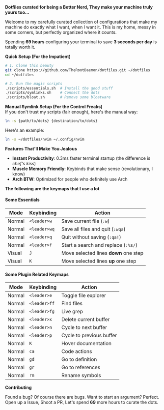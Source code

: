 **Dotfiles curated for being a Better Nerd, They make your machine truly yours too...**

Welcome to my carefully curated collection of configurations that make my machine do exactly what I want, when I want it. This is my home, messy in some corners, but perfectly organized where it counts.

Spending **69 hours** configuring your terminal to save **3 seconds per day** is totally worth it.

**Quick Setup (For the Impatient)**
```bash
# 1. Clone this beauty
git clone https://github.com/TheRootDaemon/dotfiles.git ~/dotfiles
cd ~/dotfiles

# 2. Run the magic scripts
./scripts/essentials.sh  # Install the good stuff
./scripts/symlinks.sh    # Connect the dots
./scripts/bloat.sh       # Remove some bloatware
```

**Manual Symlink Setup (For the Control Freaks)**<br>
If you don't trust my scripts (fair enough), here's the manual way:
```bash
ln -s {path/to/dots} {destination/to/dots}
```

Here's an example:
```bash
ln -s ~/dotfiles/nvim ~/.config/nvim
```

**Features That'll Make You Jealous**
- **Instant Productivity**: 0.3ms faster terminal startup (the difference is *chef's kiss*)
- **Muscle Memory Friendly**: Keybinds that make sense (revolutionary, I know)
- **Arch BTW**: Optimized for people who definitely use Arch

**The following are the keymaps that I use a lot**

#### Some Essentials

| Mode   | Keybinding   | Action                           |
| ------ | ------------ | -------------------------------- |
| Normal | `<leader>w`  | Save current file (`:w`)         |
| Normal | `<leader>wq` | Save all files and quit (`:wqa`) |
| Normal | `<leader>q`  | Quit without saving (`:qa!`)     |
| Normal | `<leader>f` | Start a search and replace (`:%s/`)    |
| Visual | `J`        | Move selected lines **down** one step |
| Visual | `K`        | Move selected lines **up** one step   |

#### Some Plugin Related Keymaps

| Mode   | Keybinding  | Action               |
| ------ | ----------- | -------------------- |
| Normal | `<leader>e` | Toggle file explorer |
| Normal | `<leader>ff` | Find files |
| Normal | `<leader>fg` | Live grep  |
| Normal | `<leader>x` | Delete current buffer    |
| Normal | `<leader>n` | Cycle to next buffer     |
| Normal | `<leader>p` | Cycle to previous buffer |
| Normal | `K`        | Hover documentation |
| Normal | `ca`       | Code actions        |
| Normal | `gd`       | Go to definition    |
| Normal | `gr`       | Go to references    |
| Normal | `rn`       | Rename symbols      |

**Contributing**

Found a bug? Of course there are bugs. Want to start an argument? Perfect.
Open up a Issue, Shoot a PR, Let's spend **69** more hours to curate the dots.
